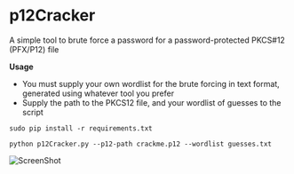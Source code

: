 # p12Cracker
A simple tool to brute force a password for a password-protected PKCS#12 (PFX/P12) file
  
**Usage**

* You must supply your own wordlist for the brute forcing in text format, generated using whatever tool you prefer
* Supply the path to the PKCS12 file, and your wordlist of guesses to the script
    

```sudo pip install -r requirements.txt```

```python p12Cracker.py --p12-path crackme.p12 --wordlist guesses.txt```

![ScreenShot](https://raw.githubusercontent.com/allyomalley/p12Cracker/master/image_output.png)
